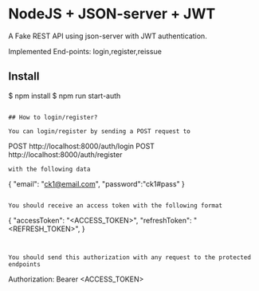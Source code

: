 # NodeJS + JSON-server + JWT

A Fake REST API using json-server with JWT authentication. 

Implemented End-points: login,register,reissue

## Install

$ npm install
$ npm run start-auth
```

## How to login/register?

You can login/register by sending a POST request to

```
POST http://localhost:8000/auth/login
POST http://localhost:8000/auth/register
```
with the following data 

```
{
  "email": "ck1@email.com",
  "password":"ck1#pass"
}
```

You should receive an access token with the following format 

```
{
   "accessToken": "<ACCESS_TOKEN>",
   "refreshToken": "<REFRESH_TOKEN>",
}
```


You should send this authorization with any request to the protected endpoints

```
Authorization: Bearer <ACCESS_TOKEN>
```
